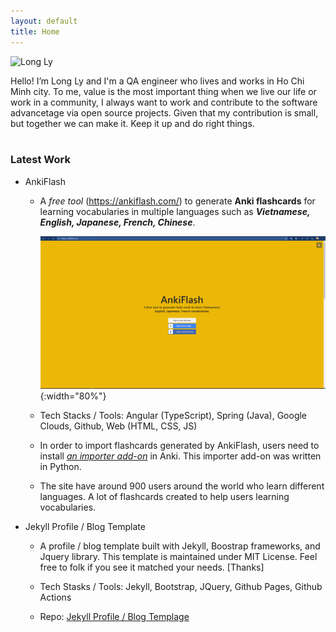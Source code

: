 ```yaml
---
layout: default
title: Home
---
```


<div class="row justify-content-center">
    <picture class="m-4" style="max-width:20%">
        <img src="{{site.url}}/assets/images/avatar_3.jpg" class="rounded-circle img-thumbnail shadow" alt="Long Ly">
    </picture>
</div>

Hello! I’m Long Ly and I'm a QA engineer who lives and works in Ho Chi Minh city.
To me, value is the most important thing when we live our life or work in a community,
I always want to work and contribute to the software advancetage via open source projects.
Given that my contribution is small, but together we can make it. Keep it up and do right things.  
<br>

### Latest Work

- AnkiFlash

  - A _free tool_ (<https://ankiflash.com/>) to generate **Anki flashcards** for learning vocabularies in multiple languages such as **_Vietnamese, English, Japanese, French, Chinese_**.

    ![AnkiFlash!](/assets/images/ankiflash_1.png "AnkiFlash Website"){:width="80%"}

  - Tech Stacks / Tools: Angular (TypeScript), Spring (Java), Google Clouds, Github, Web (HTML, CSS, JS)

  - In order to import flashcards generated by AnkiFlash, users need to install [_an importer add-on_](https://ankiweb.net/shared/info/1129289384 "AnkiFlash Importer") in Anki. This importer add-on was written in Python.

  - The site have around 900 users around the world who learn different languages. A lot of flashcards created to help users learning vocabularies.
    <br>

- Jekyll Profile / Blog Template

  - A profile / blog template built with Jekyll, Boostrap frameworks, and Jquery library. This template is maintained under MIT License. Feel free to folk if you see it matched your needs. [Thanks]

  - Tech Stasks / Tools: Jekyll, Bootstrap, JQuery, Github Pages, Github Actions

  - Repo: [Jekyll Profile / Blog Templage](https://github.com/longhoangly/longhoangly.github.io "longhoangly.github.io")

